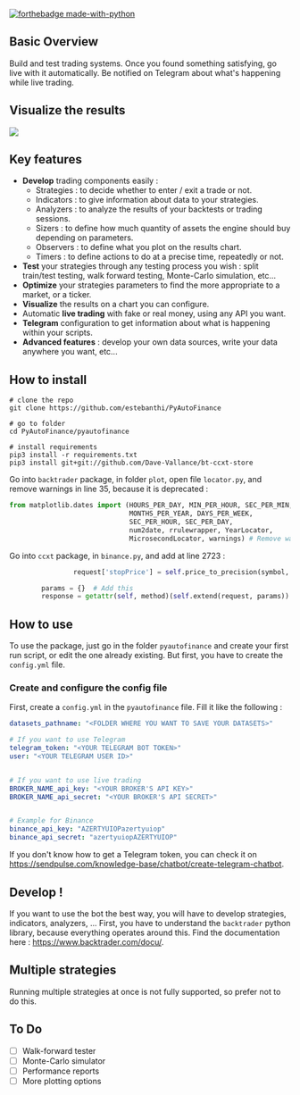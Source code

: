 [![forthebadge made-with-python](http://ForTheBadge.com/images/badges/made-with-python.svg)](https://www.python.org/)

## Basic Overview

Build and test trading systems. Once you found something satisfying, go live with it automatically. Be notified on Telegram about what's happening while live trading.

## Visualize the results

![](https://zupimages.net/up/21/45/dnis.png)

## Key features

* **Develop** trading components easily :
  * Strategies : to decide whether to enter / exit a trade or not.
  * Indicators : to give information about data to your strategies.
  * Analyzers : to analyze the results of your backtests or trading sessions.
  * Sizers : to define how much quantity of assets the engine should buy depending on parameters.
  * Observers : to define what you plot on the results chart.
  * Timers : to define actions to do at a precise time, repeatedly or not.
* **Test** your strategies through any testing process you wish : split train/test testing, walk forward testing, Monte-Carlo simulation, etc...
* **Optimize** your strategies parameters to find the more appropriate to a market, or a ticker.
* **Visualize** the results on a chart you can configure.
* Automatic **live trading** with fake or real money, using any API you want.
* **Telegram** configuration to get information about what is happening within your scripts.
* **Advanced features** : develop your own data sources, write your data anywhere you want, etc...

## How to install

```
# clone the repo
git clone https://github.com/estebanthi/PyAutoFinance

# go to folder
cd PyAutoFinance/pyautofinance

# install requirements
pip3 install -r requirements.txt
pip3 install git+git://github.com/Dave-Vallance/bt-ccxt-store
```

Go into `backtrader` package, in folder `plot`, open file `locator.py`, and remove warnings in line 35, because it is deprecated :

```python
from matplotlib.dates import (HOURS_PER_DAY, MIN_PER_HOUR, SEC_PER_MIN,
                              MONTHS_PER_YEAR, DAYS_PER_WEEK,
                              SEC_PER_HOUR, SEC_PER_DAY,
                              num2date, rrulewrapper, YearLocator,
                              MicrosecondLocator, warnings) # Remove warnings here
```

Go into `ccxt` package, in `binance.py`, and add at line 2723 :

```python
                request['stopPrice'] = self.price_to_precision(symbol, stopPrice)

        params = {}  # Add this
        response = getattr(self, method)(self.extend(request, params))
```

## How to use

To use the package, just go in the folder ```pyautofinance``` and create your first run script, or edit the one already existing. But first, you have to create the ```config.yml``` file.

### Create and configure the config file

First, create a ```config.yml``` in the `pyautofinance` file. Fill it like the following :

```yaml
datasets_pathname: "<FOLDER WHERE YOU WANT TO SAVE YOUR DATASETS>"

# If you want to use Telegram
telegram_token: "<YOUR TELEGRAM BOT TOKEN>"
user: "<YOUR TELEGRAM USER ID>"


# If you want to use live trading
BROKER_NAME_api_key: "<YOUR BROKER'S API KEY>"
BROKER_NAME_api_secret: "<YOUR BROKER'S API SECRET>"


# Example for Binance
binance_api_key: "AZERTYUIOPazertyuiop"
binance_api_secret: "azertyuiopAZERTYUIOP"
```

If you don't know how to get a Telegram token, you can check it on https://sendpulse.com/knowledge-base/chatbot/create-telegram-chatbot.

## Develop !

If you want to use the bot the best way, you will have to develop strategies, indicators, analyzers, ... First, you have to understand the ```backtrader``` python library, because everything operates around this. Find the documentation here : https://www.backtrader.com/docu/.

## Multiple strategies

Running multiple strategies at once is not fully supported, so prefer not to do this.

## To Do

- [ ] Walk-forward tester
- [ ] Monte-Carlo simulator
- [ ] Performance reports
- [ ] More plotting options
